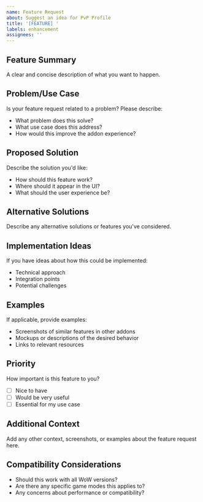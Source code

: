 ```yaml
---
name: Feature Request
about: Suggest an idea for PvP Profile
title: '[FEATURE] '
labels: enhancement
assignees: ''
---
```


## Feature Summary
A clear and concise description of what you want to happen.

## Problem/Use Case
Is your feature request related to a problem? Please describe:
- What problem does this solve?
- What use case does this address?
- How would this improve the addon experience?

## Proposed Solution
Describe the solution you'd like:
- How should this feature work?
- Where should it appear in the UI?
- What should the user experience be?

## Alternative Solutions
Describe any alternative solutions or features you've considered.

## Implementation Ideas
If you have ideas about how this could be implemented:
- Technical approach
- Integration points
- Potential challenges

## Examples
If applicable, provide examples:
- Screenshots of similar features in other addons
- Mockups or descriptions of the desired behavior
- Links to relevant resources

## Priority
How important is this feature to you?
- [ ] Nice to have
- [ ] Would be very useful
- [ ] Essential for my use case

## Additional Context
Add any other context, screenshots, or examples about the feature request here.

## Compatibility Considerations
- Should this work with all WoW versions?
- Are there any specific game modes this applies to?
- Any concerns about performance or compatibility? 